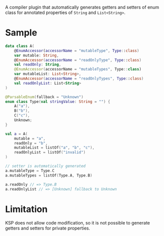 A compiler plugin that automatically generates getters and setters of enum class for annotated properties of `String` and `List<String>`.

# Sample
```kotlin
data class A(
    @EnumAccessor(accessorName = "mutableType", Type::class)
    var mutable: String,
    @EnumAccessor(accessorName = "readOnlyType", Type::class)
    val readOnly: String,
    @EnumAccessor(accessorName = "mutableTypes", Type::class)
    var mutableList: List<String>,
    @EnumAccessor(accessorName = "readOnlyTypes", Type::class)
    val readOnlyList: List<String>
)

@ParsableEnum(fallback = "Unknown")
enum class Type(val stringValue: String = "") {
    A("a"),
    B("b"),
    C("c"),
    Unknown;
}

```

```kotlin
val a = A(
    mutable = "a",
    readOnly = "b",
    mutableList = listOf("a", "b", "c"),
    readOnlyList = listOf("invalid")
)

// setter is automatically generated
a.mutableType = Type.C
a.mutableTypes = listOf(Type.A, Type.B)

a.readOnly // => Type.B
a.readOnlyList // => [Unknown] fallback to Unknown
```

# Limitation
KSP does not allow code modification, so it is not possible to generate getters and setters for private properties.